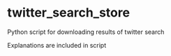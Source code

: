 # twitter_search_store
Python script for downloading results of twitter search  
  
Explanations are included in script  

